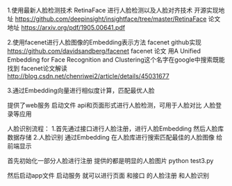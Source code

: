 1.使用最新人脸检测技术 RetinaFace 进行人脸检测以及人脸对齐技术
    开源实现地址  https://github.com/deepinsight/insightface/tree/master/RetinaFace 
     论文地址 https://arxiv.org/pdf/1905.00641.pdf
        
2.使用facenet进行人脸图像的Embedding表示方法 
     facenet github实现   https://github.com/davidsandberg/facenet
     facenet 论文  用A Unified Embedding for Face Recognition and Clustering这个名字在google中搜索既能找到
     facenet论文解读  http://blog.csdn.net/chenriwei2/article/details/45031677
     
3.通过Embedding向量进行相似度计算，匹配最优人脸



提供了web服务 启动文件 api和页面形式进行人脸检测，可用于人脸对比 人脸登录等应用

人脸识别流程：
  1.首先通过接口进行人脸注册，进行人脸Embedding  然后人脸库数据存储
  2.人脸识别 通过Embedding 在人脸库进行搜索匹配最佳的人脸图像 给前端显示
  
  
  
  首先初始化一部分人脸进行注册 提供的都是明显的人脸图片 
  python test3.py
  
  然后启动app文件  启动服务  就可以进行页面 和接口 的人脸注册 和人脸识别
